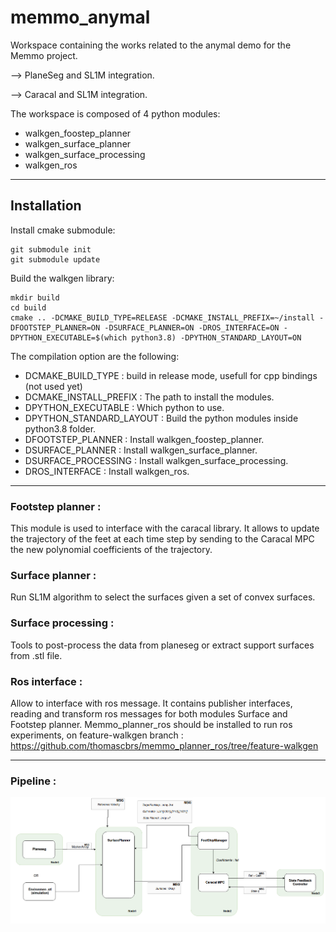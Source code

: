 # memmo_anymal
Workspace containing the works related to the anymal demo for the Memmo project.

--> PlaneSeg and SL1M integration.

--> Caracal and SL1M integration.

The workspace is composed of 4 python modules:
- walkgen_foostep_planner
- walkgen_surface_planner
- walkgen_surface_processing
- walkgen_ros

---
## Installation
Install cmake submodule:
```
git submodule init
git submodule update
```

Build the walkgen library:
```
mkdir build
cd build
cmake .. -DCMAKE_BUILD_TYPE=RELEASE -DCMAKE_INSTALL_PREFIX=~/install -DFOOTSTEP_PLANNER=ON -DSURFACE_PLANNER=ON -DROS_INTERFACE=ON -DPYTHON_EXECUTABLE=$(which python3.8) -DPYTHON_STANDARD_LAYOUT=ON
```


The compilation option are the following:
- DCMAKE_BUILD_TYPE : build in release mode, usefull for cpp bindings (not used yet)
- DCMAKE_INSTALL_PREFIX : The path to install the modules.
- DPYTHON_EXECUTABLE : Which python to use.
- DPYTHON_STANDARD_LAYOUT : Build the python modules inside python3.8 folder.
- DFOOTSTEP_PLANNER : Install walkgen_foostep_planner.
- DSURFACE_PLANNER : Install walkgen_surface_planner.
- DSURFACE_PROCESSING : Install walkgen_surface_processing.
- DROS_INTERFACE : Install walkgen_ros.

---
### Footstep planner :
This module is used to interface with the caracal library. It allows to update the trajectory of the feet at each time step by sending to the Caracal MPC the new polynomial coefficients of the trajectory.



### Surface planner :
Run SL1M algorithm to select the surfaces given a set of convex surfaces.


### Surface processing :
Tools to post-process the data from planeseg or extract support surfaces from .stl file.


### Ros interface :
Allow to interface with ros message. It contains publisher interfaces, reading and transform ros messages for both modules Surface and Footstep planner. Memmo_planner_ros should be installed to run ros experiments, on feature-walkgen branch : https://github.com/thomascbrs/memmo_planner_ros/tree/feature-walkgen

---
### Pipeline :

![](./doc/pipeline.png)
